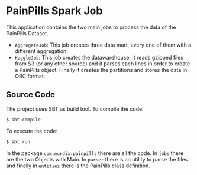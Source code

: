 # PainPills Spark Job

This application contains the two main jobs to process the data of the PainPills Dataset.
- `AggregateJob`: This job creates three data mart, every one of them with a different aggregation.
- `KaggleJob`: This job creates the datawarehouse. It reads gzipped files from S3 (or any other source) 
and it parses each lines in order to create a PainPills object. Finally it creates the partitions and stores
the data in ORC format. 

## Source Code
The project uses SBT as build tool. To compile the code:
```bash
$ sbt compile
```

To execute the code:
```bash
$ sbt run
```

In the package `com.murdix.painpills` there are all the code. In `jobs` there are the two Objects with Main. 
In `parser` there is an utility to parse the files and finally in `entities` there is the PainPills class definition. 
